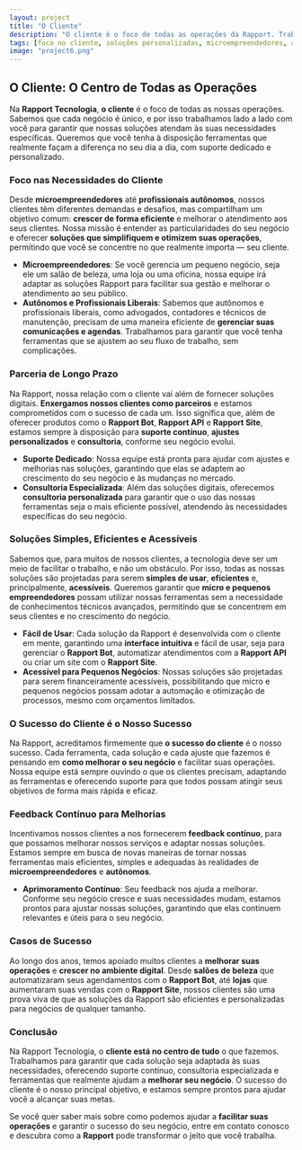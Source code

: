 ```yaml
---
layout: project
title: "O Cliente"
description: "O cliente é o foco de todas as operações da Rapport. Trabalhamos para garantir que cada solução atenda às suas necessidades, oferecendo suporte personalizado e resultados concretos."
tags: [foco no cliente, soluções personalizadas, microempreendedores, autônomos, profissionais liberais, gestão de negócios, automação de atendimento, suporte contínuo, consultoria especializada, crescimento empresarial, facilidade de uso, feedback contínuo, sucesso do cliente, soluções digitais, Rapport Bot, Rapport API, Rapport Site, ferramentas acessíveis, pequenos negócios]
image: "project6.png"
---
```


## O Cliente: O Centro de Todas as Operações

Na **Rapport Tecnologia**, **o cliente** é o foco de todas as nossas operações. Sabemos que cada negócio é único, e por isso trabalhamos lado a lado com você para garantir que nossas soluções atendam às suas necessidades específicas. Queremos que você tenha à disposição ferramentas que realmente façam a diferença no seu dia a dia, com suporte dedicado e personalizado.

### Foco nas Necessidades do Cliente

Desde **microempreendedores** até **profissionais autônomos**, nossos clientes têm diferentes demandas e desafios, mas compartilham um objetivo comum: **crescer de forma eficiente** e melhorar o atendimento aos seus clientes. Nossa missão é entender as particularidades do seu negócio e oferecer **soluções que simplifiquem e otimizem suas operações**, permitindo que você se concentre no que realmente importa — seu cliente.

- **Microempreendedores**: Se você gerencia um pequeno negócio, seja ele um salão de beleza, uma loja ou uma oficina, nossa equipe irá adaptar as soluções Rapport para facilitar sua gestão e melhorar o atendimento ao seu público.
- **Autônomos e Profissionais Liberais**: Sabemos que autônomos e profissionais liberais, como advogados, contadores e técnicos de manutenção, precisam de uma maneira eficiente de **gerenciar suas comunicações e agendas**. Trabalhamos para garantir que você tenha ferramentas que se ajustem ao seu fluxo de trabalho, sem complicações.

### Parceria de Longo Prazo

Na Rapport, nossa relação com o cliente vai além de fornecer soluções digitais. **Enxergamos nossos clientes como parceiros** e estamos comprometidos com o sucesso de cada um. Isso significa que, além de oferecer produtos como o **Rapport Bot**, **Rapport API** e **Rapport Site**, estamos sempre à disposição para **suporte contínuo**, **ajustes personalizados** e **consultoria**, conforme seu negócio evolui.

- **Suporte Dedicado**: Nossa equipe está pronta para ajudar com ajustes e melhorias nas soluções, garantindo que elas se adaptem ao crescimento do seu negócio e às mudanças no mercado.
- **Consultoria Especializada**: Além das soluções digitais, oferecemos **consultoria personalizada** para garantir que o uso das nossas ferramentas seja o mais eficiente possível, atendendo às necessidades específicas do seu negócio.

### Soluções Simples, Eficientes e Acessíveis

Sabemos que, para muitos de nossos clientes, a tecnologia deve ser um meio de facilitar o trabalho, e não um obstáculo. Por isso, todas as nossas soluções são projetadas para serem **simples de usar**, **eficientes** e, principalmente, **acessíveis**. Queremos garantir que **micro e pequenos empreendedores** possam utilizar nossas ferramentas sem a necessidade de conhecimentos técnicos avançados, permitindo que se concentrem em seus clientes e no crescimento do negócio.

- **Fácil de Usar**: Cada solução da Rapport é desenvolvida com o cliente em mente, garantindo uma **interface intuitiva** e fácil de usar, seja para gerenciar o **Rapport Bot**, automatizar atendimentos com a **Rapport API** ou criar um site com o **Rapport Site**.
- **Acessível para Pequenos Negócios**: Nossas soluções são projetadas para serem financeiramente acessíveis, possibilitando que micro e pequenos negócios possam adotar a automação e otimização de processos, mesmo com orçamentos limitados.

### O Sucesso do Cliente é o Nosso Sucesso

Na Rapport, acreditamos firmemente que **o sucesso do cliente** é o nosso sucesso. Cada ferramenta, cada solução e cada ajuste que fazemos é pensando em **como melhorar o seu negócio** e facilitar suas operações. Nossa equipe está sempre ouvindo o que os clientes precisam, adaptando as ferramentas e oferecendo suporte para que todos possam atingir seus objetivos de forma mais rápida e eficaz.

### Feedback Contínuo para Melhorias

Incentivamos nossos clientes a nos fornecerem **feedback contínuo**, para que possamos melhorar nossos serviços e adaptar nossas soluções. Estamos sempre em busca de novas maneiras de tornar nossas ferramentas mais eficientes, simples e adequadas às realidades de **microempreendedores** e **autônomos**.

- **Aprimoramento Contínuo**: Seu feedback nos ajuda a melhorar. Conforme seu negócio cresce e suas necessidades mudam, estamos prontos para ajustar nossas soluções, garantindo que elas continuem relevantes e úteis para o seu negócio.

### Casos de Sucesso

Ao longo dos anos, temos apoiado muitos clientes a **melhorar suas operações** e **crescer no ambiente digital**. Desde **salões de beleza** que automatizaram seus agendamentos com o **Rapport Bot**, até **lojas** que aumentaram suas vendas com o **Rapport Site**, nossos clientes são uma prova viva de que as soluções da Rapport são eficientes e personalizadas para negócios de qualquer tamanho.

### Conclusão

Na Rapport Tecnologia, o **cliente está no centro de tudo** o que fazemos. Trabalhamos para garantir que cada solução seja adaptada às suas necessidades, oferecendo suporte contínuo, consultoria especializada e ferramentas que realmente ajudam a **melhorar seu negócio**. O sucesso do cliente é o nosso principal objetivo, e estamos sempre prontos para ajudar você a alcançar suas metas.

Se você quer saber mais sobre como podemos ajudar a **facilitar suas operações** e garantir o sucesso do seu negócio, entre em contato conosco e descubra como a **Rapport** pode transformar o jeito que você trabalha.


